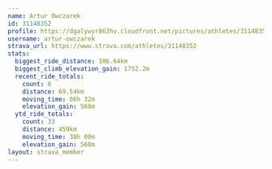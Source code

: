 ```yaml
---
name: Artur Owczarek
id: 31148352
profile: https://dgalywyr863hv.cloudfront.net/pictures/athletes/31148352/15906846/1/large.jpg
username: artur-owczarek
strava_url: https://www.strava.com/athletes/31148352
stats:
  biggest_ride_distance: 106.64km
  biggest_climb_elevation_gain: 1752.2m
  recent_ride_totals:
    count: 6
    distance: 69.54km
    moving_time: 06h 32m
    elevation_gain: 568m
  ytd_ride_totals:
    count: 33
    distance: 459km
    moving_time: 38h 00m
    elevation_gain: 568m
layout: strava_member
--- 
```


